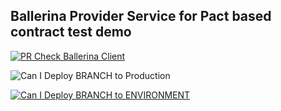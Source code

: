 ## Ballerina Provider Service for Pact based contract test demo
[![PR Check Ballerina Client](https://github.com/SanduDS/pact-bal-sample/actions/workflows/ci.yml/badge.svg)](https://github.com/SanduDS/pact-bal-sample/actions/workflows/ci.yml)


![Can I Deploy BRANCH to Production](https://30c9-203-94-95-3.ngrok-free.app/pacticipants/BallerinaProvider/branches/master/latest-version/can-i-deploy/to-environment/production/badge)

[![Can I Deploy BRANCH to ENVIRONMENT](https://30c9-203-94-95-3.ngrok-free.app/pacticipants/BallerinaProvider/branches/master/latest-version/can-i-deploy/to-environment/production/badge)](https://30c9-203-94-95-3.ngrok-free.app/hal-browser/browser.html#https://30c9-203-94-95-3.ngrok-free.app/pacticipants/BallerinaProvider/branches/master/latest-version/can-i-deploy/to-environment/production)